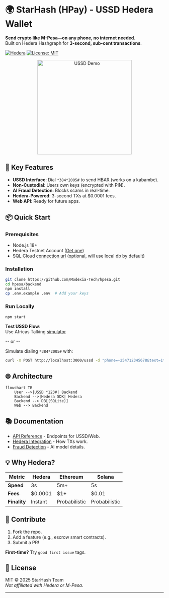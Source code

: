 # 🌍 StarHash (HPay) - USSD Hedera Wallet 

**Send crypto like M-Pesa—on any phone, no internet needed.**  
Built on Hedera Hashgraph for **3-second, sub-cent transactions**.

[![Hedera](https://img.shields.io/badge/Powered%20by-Hedera-000000)](https://hedera.com)
[![License: MIT](https://img.shields.io/badge/License-MIT-yellow.svg)](LICENSE)

<div align="center">
  <img src="assets/ussd-demo.gif" width="300" alt="USSD Demo">
</div>

## 🚀 Key Features
- **USSD Interface**: Dial `*384*2005#` to send HBAR (works on a kabambe).
- **Non-Custodial**: Users own keys (encrypted with PIN).
- **AI Fraud Detection**: Blocks scams in real-time.
- **Hedera-Powered**: 3-second TXs at $0.0001 fees.
- **Web API**: Ready for future apps.

## 📦 Quick Start
### Prerequisites
- Node.js 18+
- Hedera Testnet Account ([Get one](https://portal.hedera.com))
- SQL Cloud [connection url](sqlitecloud.io) (optional, will use local db by default)

### Installation
```bash
git clone https://github.com/Modexia-Tech/hpesa.git
cd hpesa/backend
npm install
cp .env.example .env  # Add your keys
```

### Run Locally
```bash
npm start
```
**Test USSD Flow**:  
Use Africas Talking [simulator](https://developers.africastalking.com/simulator)

-- or --

Simulate dialing `*384*2005#` with:

```bash
curl -X POST http://localhost:3000/ussd -d "phone=+254712345678&text=1*10*0.0.4567"
```

## 🌐 Architecture
```mermaid
flowchart TB
    User -->|USSD *123#| Backend
    Backend -->|Hedera SDK| Hedera
    Backend --> DB[(SQLite)]
    Web --> Backend
```

## 📚 Documentation
- [API Reference](docs/API.md) - Endpoints for USSD/Web.
- [Hedera Integration](docs/HEDERA.md) - How TXs work.
- [Fraud Detection](docs/AI.md) - AI model details.

## 💡 Why Hedera?
| Metric       | Hedera | Ethereum | Solana |
|--------------|--------|----------|--------|
| **Speed**    | 3s     | 5m+      | 5s     |
| **Fees**     | $0.0001| $1+      | $0.01  |
| **Finality** | Instant| Probabilistic | Probabilistic |

## 🤝 Contribute
1. Fork the repo.
2. Add a feature (e.g., escrow smart contracts).
3. Submit a PR!

**First-time?** Try `good first issue` tags.

## 📜 License
MIT © 2025 StarHash Team  
*Not affiliated with Hedera or M-Pesa.*

---
